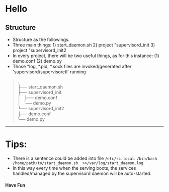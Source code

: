 Hello
=====
Structure
-----
* Structure as the followings. 
* Three main things: 1) start_daemon.sh 2) project "supervisord_init 3) project "supervisord_init2
* In every project, there will be two useful things, as for this instance: (1) demo.conf (2) demo.py
* Those *log, *.pid, *.sock files are invoked/generated after 'supervisord/supervisorctl' running
    
>.    
>├── start_daemon.sh    
>├── supervisord_init    
>│   ├── demo.conf    
>│   '── demo.py    
>└── supervisord_init2    
>    ├── demo.conf    
>    '── demo.py    
>    
****

# Tips: #
* There is a sentence could be added into file ```/etc/rc.local```:  ```/bin/bash /home/path/to/start_daemon.sh  >>/var/log/start_daemon.log```
* In this way every time when the serving boots, the services handled/managed by the supervisord daemon will be auto-started.

#### Have Fun ####

